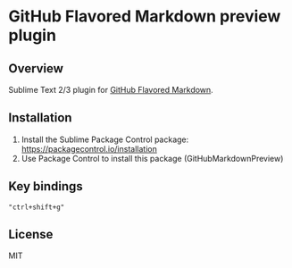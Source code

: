 # GitHub Flavored Markdown preview plugin

## Overview

Sublime Text 2/3 plugin for [GitHub Flavored Markdown](http://github.github.com/github-flavored-markdown/).

## Installation

1. Install the Sublime Package Control package: <https://packagecontrol.io/installation>
2. Use Package Control to install this package (GitHubMarkdownPreview)

## Key bindings

`"ctrl+shift+g"`

## License

MIT
